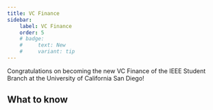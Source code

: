 ```yaml
---
title: VC Finance
sidebar:
    label: VC Finance
    order: 5
    # badge:
    #     text: New
    #     variant: tip
---
```


Congratulations on becoming the new VC Finance of the IEEE Student Branch at the University of California San Diego!

## What to know
